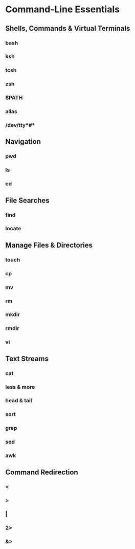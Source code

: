 # Command-Line Essentials

## Shells, Commands & Virtual Terminals

### bash

### ksh

### tcsh

### zsh

### $PATH

### alias

### /dev/tty*#*


## Navigation

### pwd

### ls

### cd


## File Searches

### find

### locate


## Manage Files & Directories

### touch

### cp

### mv

### rm

### mkdir

### rmdir

### vi


## Text Streams

### cat

### less & more

### head & tail

### sort

### grep

### sed

### awk


## Command Redirection

### <

### >

### |

### 2>

### &>
